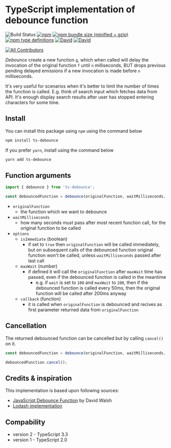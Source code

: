 # TypeScript implementation of debounce function
![Build Status](https://github.com/chodorowicz/ts-debounce//workflows/node-ci/badge.svg)
[![npm](https://img.shields.io/npm/v/ts-debounce.svg)](https://www.npmjs.com/package/ts-debounce)
[![npm bundle size (minified + gzip)](https://img.shields.io/bundlephobia/minzip/ts-debounce.svg)](https://www.npmjs.com/package/ts-debounce)
[![npm type definitions](https://img.shields.io/npm/types/ts-debounce.svg)](https://www.npmjs.com/package/ts-debounce)
[![David](https://img.shields.io/david/chodorowicz/ts-debounce.svg)](https://david-dm.org/chodorowicz/ts-debounce)
[![David](https://img.shields.io/david/peer/chodorowicz/ts-debounce.svg)](https://david-dm.org/chodorowicz/ts-debounce)
<!-- ALL-CONTRIBUTORS-BADGE:START - Do not remove or modify this section -->
[![All Contributors](https://img.shields.io/badge/all_contributors-4-orange.svg?style=flat-square)](#contributors-)
<!-- ALL-CONTRIBUTORS-BADGE:END -->

*Debounce* create a new function `g`, which when called will delay the invocation of the original function `f` until `n` milliseconds, BUT drops previous pending delayed emissions if a new invocation is made before `n` milliseconds.

It's very useful for scenarios when it's better to limit the number of times the function is called. E.g. think of search input which fetches data from API. It's enough display search results after user has stopped entering characters for some time.

## Install

You can install this package using `npm` using the command below

```bash
npm install ts-debounce
```

If you prefer `yarn`, install using the command below

```bash
yarn add ts-debounce
```

## Function arguments

```ts
import { debounce } from 'ts-debounce';

const debouncedFunction = debounce(originalFunction, waitMilliseconds, options);
```
- `originalFunction`
  - the function which we want to debounce
- `waitMilliseconds`
  - how many seconds must pass after most recent function call, for the original function to be called
- `options`
  - `isImmediate` (boolean)
    - if set to `true` then `originalFunction` will be called immediately, but on subsequent calls of the debounced function original function won't be called, unless `waitMilliseconds` passed after last call
  - `maxWait` (number)
    - if defined it will call the `originalFunction` after `maxWait` time has passed, even if the debounced function is called in the meantime
      - e.g. if `wait` is set to `100` and `maxWait` to `200`, then if the debounced function is called every 50ms, then the original function will be called after 200ms anyway
  - `callback` (function)
    - it is called when `originalFunction` is debounced and recives as first parameter returned data from `originalFunction`

## Cancellation

The returned debounced function can be cancelled but by calling `cancel()` on it.
```ts
const debouncedFunction = debounce(originalFunction, waitMilliseconds, options);

debouncedFunction.cancel();
```

## Credits & inspiration

This implementation is based upon following sources:
- [JavaScript Debounce Function](https://davidwalsh.name/javascript-debounce-function) by David Walsh
- [Lodash implementation](https://lodash.com/)

## Compability

- version 2 - TypeScript 3.3
- version 1 - TypeScript 2.0
